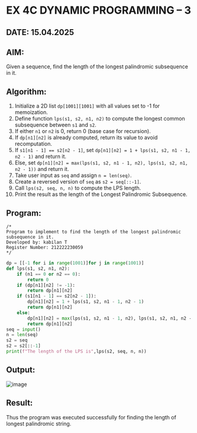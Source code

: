 # EX 4C DYNAMIC PROGRAMMING – 3
## DATE: 15.04.2025
## AIM:
Given a sequence, find the length of the longest palindromic subsequence in it.

## Algorithm:  

1. Initialize a 2D list `dp[1001][1001]` with all values set to -1 for memoization.  
2. Define function `lps(s1, s2, n1, n2)` to compute the longest common subsequence between `s1` and `s2`.  
3. If either `n1` or `n2` is 0, return 0 (base case for recursion).  
4. If `dp[n1][n2]` is already computed, return its value to avoid recomputation.  
5. If `s1[n1 - 1] == s2[n2 - 1]`, set `dp[n1][n2] = 1 + lps(s1, s2, n1 - 1, n2 - 1)` and return it.  
6. Else, set `dp[n1][n2] = max(lps(s1, s2, n1 - 1, n2), lps(s1, s2, n1, n2 - 1))` and return it.  
7. Take user input as `seq` and assign `n = len(seq)`.  
8. Create a reversed version of `seq` as `s2 = seq[::-1]`.  
9. Call `lps(s2, seq, n, n)` to compute the LPS length.  
10. Print the result as the length of the Longest Palindromic Subsequence.  

## Program:
```
/*
Program to implement to find the length of the longest palindromic subsequence in it.
Developed by: kabilan T
Register Number: 212222230059
*/
```
```python
dp = [[-1 for i in range(1001)]for j in range(1001)]
def lps(s1, s2, n1, n2):
    if (n1 == 0 or n2 == 0):
        return 0
    if (dp[n1][n2] != -1):
        return dp[n1][n2]
    if (s1[n1 - 1] == s2[n2 - 1]):
        dp[n1][n2] = 1 + lps(s1, s2, n1 - 1, n2 - 1)
        return dp[n1][n2]
    else:
        dp[n1][n2] = max(lps(s1, s2, n1 - 1, n2), lps(s1, s2, n1, n2 - 1))
        return dp[n1][n2]
seq = input()
n = len(seq)
s2 = seq
s2 = s2[::-1]
print(f"The length of the LPS is",lps(s2, seq, n, n))
```

## Output:

![image](https://github.com/user-attachments/assets/ae23f211-8f91-4a3c-a183-9c5b5a52fc77)


## Result:
Thus the program was executed successfully for finding the length of longest palindromic string.
